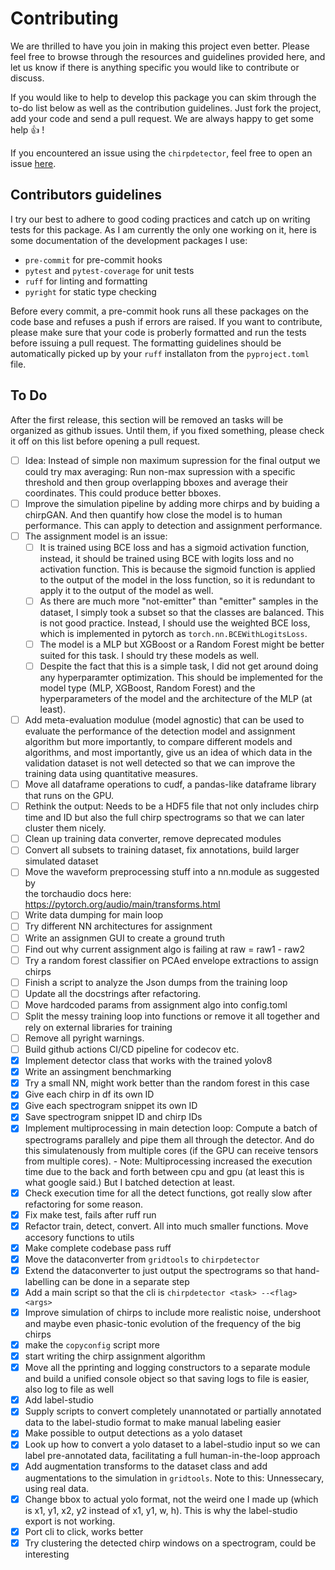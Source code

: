 # Contributing

We are thrilled to have you join in making this project even better. Please
feel free to browse through the resources and guidelines provided here, and let
us know if there is anything specific you would like to contribute or discuss.

If you would like to help to develop this package you can skim through the
to-do list below as well as the contribution guidelines. Just fork the project,
add your code and send a pull request. We are always happy to get some help
:thumbsup: !

If you encountered an issue using the `chirpdetector`, feel free to open an
issue [here](https://github.com/weygoldt/chirpdetector/issues).

## Contributors guidelines

I try our best to adhere to good coding practices and catch up on writing tests
for this package. As I am currently the only one working on it, here is some
documentation of the development packages I use:

- `pre-commit` for pre-commit hooks
- `pytest` and `pytest-coverage` for unit tests
- `ruff` for linting and formatting
- `pyright` for static type checking

Before every commit, a pre-commit hook runs all these packages on the code base
and refuses a push if errors are raised. If you want to contribute, please make
sure that your code is proberly formatted and run the tests before issuing a
pull request. The formatting guidelines should be automatically picked up by
your `ruff` installaton from the `pyproject.toml` file.

## To Do

After the first release, this section will be removed an tasks will be
organized as github issues. Until them, if you fixed something, please check it
off on this list before opening a pull request.

- [ ] Idea: Instead of simple non maximum supression for the final output
      we could try max averaging: Run non-max supression with a specific
      threshold and then group overlapping bboxes and average their
      coordinates. This could produce better bboxes.
- [ ] Improve the simulation pipeline by adding more chirps and by buiding a
      chirpGAN. And then quantify how close the model is to human performance.
      This can apply to detection and assignment performance.
- [ ] The assignment model is an issue:
  - [ ] It is trained using BCE loss and has a sigmoid activation function,
        instead, it should be trained using BCE with logits loss and no activation
        function. This is because the sigmoid function is applied to the output
        of the model in the loss function, so it is redundant to apply it to the
        output of the model as well.
  - [ ] As there are much more "not-emitter" than "emitter" samples in the dataset,
        I simply took a subset so that the classes are balanced. This is not
        good practice. Instead, I should use the weighted BCE loss, which is
        implemented in pytorch as `torch.nn.BCEWithLogitsLoss`.
  - [ ] The model is a MLP but XGBoost or a Random Forest might be better suited
        for this task. I should try these models as well.
  - [ ] Despite the fact that this is a simple task, I did not get around doing
        any hyperparamter optimization. This should be implemented for the
        model type (MLP, XGBoost, Random Forest) and the hyperparameters of the
        model and the architecture of the MLP (at least).
- [ ] Add meta-evaluation modulue (model agnostic) that can be used to evaluate
      the performance of the detection model and assignment algorithm
      but more importantly, to compare different models and algorithms,
      and most importantly, give us an idea of which data in the validation
      dataset is not well detected so that we can improve the training data
      using quantitative measures.
- [ ] Move all dataframe operations to cudf, a pandas-like dataframe library
      that runs on the GPU.
- [ ] Rethink the output: Needs to be a HDF5 file that not only includes
      chirp time and ID but also the full chirp spectrograms so that
      we can later cluster them nicely.
- [ ] Clean up training data converter, remove deprecated modules
- [ ] Convert all subsets to training dataset, fix annotations, build larger simulated dataset
- [ ] Move the waveform preprocessing stuff into a nn.module as suggested by  
       the torchaudio docs here: https://pytorch.org/audio/main/transforms.html
- [ ] Write data dumping for main loop
- [ ] Try different NN architectures for assignment
- [ ] Write an assignmen GUI to create a ground truth
- [ ] Find out why current assignment algo is failing at raw = raw1 - raw2
- [ ] Try a random forest classifier on PCAed envelope extractions to assign
      chirps
- [ ] Finish a script to analyze the Json dumps from the training loop
- [ ] Update all the docstrings after refactoring.
- [ ] Move hardcoded params from assignment algo into config.toml
- [ ] Split the messy training loop into functions or remove it all together
      and rely on external libraries for training
- [ ] Remove all pyright warnings.
- [ ] Build github actions CI/CD pipeline for codecov etc.
- [x] Implement detector class that works with the trained yolov8
- [x] Write an assingment benchmarking
- [x] Try a small NN, might work better than the random forest in this case
- [x] Give each chirp in df its own ID
- [x] Give each spectrogram snippet its own ID
- [x] Save spectrogram snippet ID and chirp IDs
- [x] Implement multiprocessing in main detection loop: Compute a batch of
      spectrograms parallely and pipe them all through the detector. And do this
      simulatenously from multiple cores (if the GPU can receive tensors from
      multiple cores). - Note: Multiprocessing increased the execution time due to
      the back and forth between cpu and gpu (at least this is what google said.)
      But I batched detection at least.
- [x] Check execution time for all the detect functions, got really slow after
      refactoring for some reason.
- [x] Fix make test, fails after ruff run
- [x] Refactor train, detect, convert. All into much smaller functions. Move
      accesory functions to utils
- [x] Make complete codebase pass ruff
- [x] Move the dataconverter from `gridtools` to `chirpdetector`
- [x] Extend the dataconverter to just output the spectrograms so that
      hand-labelling can be done in a separate step
- [x] Add a main script so that the cli is `chirpdetector <task> --<flag>
<args>`
- [x] Improve simulation of chirps to include more realistic noise, undershoot
      and maybe even phasic-tonic evolution of the frequency of the big chirps
- [x] make the `copyconfig` script more
- [x] start writing the chirp assignment algorithm
- [x] Move all the pprinting and logging constructors to a separate module and
      build a unified console object so that saving logs to file is easier, also
      log to file as well
- [x] Add label-studio
- [x] Supply scripts to convert completely unannotated or partially annotated
      data to the label-studio format to make manual labeling easier
- [x] Make possible to output detections as a yolo dataset
- [x] Look up how to convert a yolo dataset to a label-studio input so we can
      label pre-annotated data, facilitating a full human-in-the-loop approach
- [x] Add augmentation transforms to the dataset class and add augmentations to
      the simulation in `gridtools`. Note to this: Unnessecary, using real data.
- [x] Change bbox to actual yolo format, not the weird one I made up (which is
      x1, y1, x2, y2 instead of x1, y1, w, h). This is why the label-studio export
      is not working.
- [x] Port cli to click, works better
- [x] Try clustering the detected chirp windows on a spectrogram, could be
      interesting
